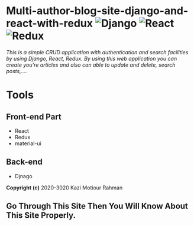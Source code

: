 
# Multi-author-blog-site-django-and-react-with-redux ![Django](https://img.shields.io/badge/-Django-%23092E20?style=flat-square&logo=React&logoColor=white) ![React](https://img.shields.io/badge/-React-%23092E20?style=flat-square&logo=React&logoColor=white) ![Redux](https://img.shields.io/badge/-Redux-%23092E20?style=flat-square&logo=Redux&logoColor=white)


*This is a simple CRUD application with authentication and search facilities by using Django, React, Redux. By using this web application you can create you're articles and also can able to update and delete, search posts,....*


# Tools
## Front-end Part
* React
* Redux
* material-ui
## Back-end
* Djnago



**Copyright (c)** 2020-3020 Kazi Motiour Rahman
## Go Through This Site Then You Will Know About This Site Properly.
